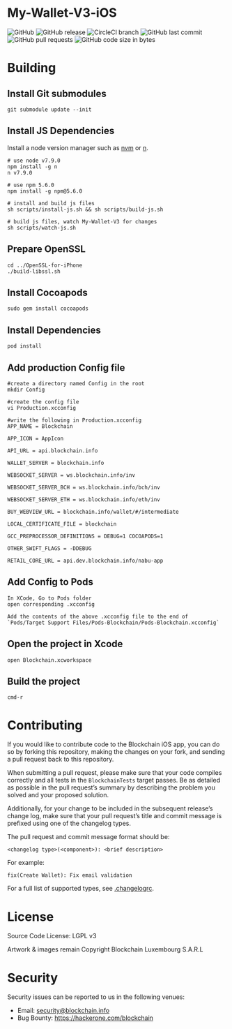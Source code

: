 # My-Wallet-V3-iOS

![GitHub](https://img.shields.io/github/license/blockchain/My-Wallet-V3-iOS.svg)
![GitHub release](https://img.shields.io/github/release/blockchain/My-Wallet-V3-iOS/all.svg)
![CircleCI branch](https://img.shields.io/circleci/project/github/blockchain/My-Wallet-V3-iOS/ci.svg)
![GitHub last commit](https://img.shields.io/github/last-commit/blockchain/My-Wallet-V3-iOS.svg)
![GitHub pull requests](https://img.shields.io/github/issues-pr/blockchain/My-Wallet-V3-iOS.svg)
![GitHub code size in bytes](https://img.shields.io/github/languages/code-size/blockchain/My-Wallet-V3-iOS.svg)

# Building

## Install Git submodules

    git submodule update --init

## Install JS Dependencies

Install a node version manager such as [nvm](https://github.com/creationix/nvm) or [n](https://github.com/tj/n).
    
    # use node v7.9.0
    npm install -g n
    n v7.9.0

    # use npm 5.6.0
    npm install -g npm@5.6.0

    # install and build js files
    sh scripts/install-js.sh && sh scripts/build-js.sh

    # build js files, watch My-Wallet-V3 for changes
    sh scripts/watch-js.sh

## Prepare OpenSSL

    cd ../OpenSSL-for-iPhone
    ./build-libssl.sh

## Install Cocoapods
`sudo gem install cocoapods`

## Install Dependencies
`pod install`

## Add production Config file

    #create a directory named Config in the root
    mkdir Config

    #create the config file
    vi Production.xcconfig

    #write the following in Production.xcconfig
    APP_NAME = Blockchain

    APP_ICON = AppIcon

    API_URL = api.blockchain.info

    WALLET_SERVER = blockchain.info

    WEBSOCKET_SERVER = ws.blockchain.info/inv

    WEBSOCKET_SERVER_BCH = ws.blockchain.info/bch/inv

    WEBSOCKET_SERVER_ETH = ws.blockchain.info/eth/inv

    BUY_WEBVIEW_URL = blockchain.info/wallet/#/intermediate

    LOCAL_CERTIFICATE_FILE = blockchain

    GCC_PREPROCESSOR_DEFINITIONS = DEBUG=1 COCOAPODS=1

    OTHER_SWIFT_FLAGS = -DDEBUG
    
    RETAIL_CORE_URL = api.dev.blockchain.info/nabu-app

## Add Config to Pods
    In XCode, Go to Pods folder
    open corresponding .xcconfig
    
    Add the contents of the above .xcconfig file to the end of `Pods/Target Support Files/Pods-Blockchain/Pods-Blockchain.xcconfig`
    
## Open the project in Xcode

    open Blockchain.xcworkspace

## Build the project

    cmd-r

# Contributing

If you would like to contribute code to the Blockchain iOS app, you can do so by forking this repository, making the changes on your fork, and sending a pull request back to this repository.

When submitting a pull request, please make sure that your code compiles correctly and all tests in the `BlockchainTests` target passes. Be as detailed as possible in the pull request’s summary by describing the problem you solved and your proposed solution.

Additionally, for your change to be included in the subsequent release’s change log, make sure that your pull request’s title and commit message is prefixed using one of the changelog types.

The pull request and commit message format should be:

```
<changelog type>(<component>): <brief description>
```

For example:

```
fix(Create Wallet): Fix email validation
```

For a full list of supported types, see [.changelogrc](https://github.com/blockchain/My-Wallet-V3-iOS/blob/dev/.changelogrc#L6...L69).

# License

Source Code License: LGPL v3

Artwork & images remain Copyright Blockchain Luxembourg S.A.R.L

# Security

Security issues can be reported to us in the following venues:
* Email: security@blockchain.info
* Bug Bounty: https://hackerone.com/blockchain
